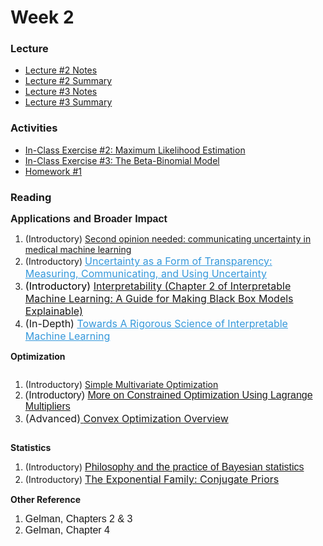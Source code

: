 # Week 2

### Lecture
- [Lecture #2 Notes](./Lectures/lecture_2_notes.ipynb)
- [Lecture #2 Summary](./Summary/lecture_2_summary.ipynb)
- [Lecture #3 Notes](./Lectures/lecture_3_notes.ipynb)
- [Lecture #3 Summary](./Summary/lecture_3_summary.ipynb)

### Activities
- [In-Class Exercise #2: Maximum Likelihood Estimation](https://deepnote.com/project/AM207Fall202102maximumlikelihoodestimation-3QUUCMJJS-KsIo5vmP5Apg)
- [In-Class Exercise #3: The Beta-Binomial Model](https://deepnote.com/project/AM207Fall202103betabinomialmodel-Q8B_KVAsTIGzsGuyrIi42w)
- [Homework #1](./HW/AM207_HW1.ipynb)

### Reading
<p><strong><span style="font-family: sans-serif; font-size: 1rem;">Applications and Broader Impact</span></strong></p>
<ol>
    <li>(Introductory) <a class="inline_disabled" href="https://www.nature.com/articles/s41746-020-00367-3" target="_blank" rel="noopener">Second opinion needed: communicating uncertainty in medical machine learning</a></li>
    <li>(Introductory)&nbsp;<span style="color: #3598db;"><a class="inline_disabled" style="color: #3598db;" href="https://arxiv.org/pdf/2011.07586.pdf" target="_blank" rel="noopener"><span style="font-family: inherit; font-size: 1rem;">Uncertainty as a Form of Transparency: Measuring, Communicating, and Using Uncertainty</span></a></span></li>
    <li><span style="color: #3598db;"><span style="font-family: inherit; font-size: 1rem;"><span style="color: #000000;">(Introductory)</span> <a class="inline_disabled" href="https://christophm.github.io/interpretable-ml-book/interpretability.html" target="_blank" rel="noopener">Interpretability (Chapter 2 of Interpretable Machine Learning: A Guide for Making Black Box Models Explainable)</a></span></span></li>
    <li><span style="color: var(--ic-brand-font-color-dark); font-family: inherit; font-size: 1rem;"><span style="color: var(--ic-brand-font-color-dark); font-family: inherit; font-size: 1rem;">(In-Depth)&nbsp;</span></span><span style="color: #3598db;"><a class="inline_disabled" style="color: #3598db;" href="https://arxiv.org/pdf/1702.08608.pdf" target="_blank" rel="noopener"><span style="font-family: inherit; font-size: 1rem;">Towards A Rigorous Science of Interpretable Machine Learning</span></a></span></li>
</ol>
<p><strong>Optimization</strong></p>
<div class="page" title="Page 1">
    <div class="layoutArea">
        <div class="column">
            <ol>
                <li><span>(Introductory) </span><span><a href="http://www2.econ.iastate.edu/classes/econ500/hallam/documents/Opt_Simple_Multi_000.pdf">Simple Multivariate Optimization</a></span></li>
                <li><span style="font-family: sans-serif; font-size: 1rem;">(Introductory)&nbsp;</span><a class="instructure_file_link instructure_scribd_file inline_disabled" title="Lagrange Multipliers - Iowa State University.pdf" href="https://canvas.harvard.edu/courses/93151/files/12980900?wrap=1" target="_blank" rel="noopener" data-canvas-previewable="false" data-api-endpoint="https://canvas.harvard.edu/api/v1/courses/93151/files/12980900" data-api-returntype="File"><span style="font-family: sans-serif; font-size: 1rem;">More on Constrained Optimization Using Lagrange Multipliers</span></a></li>
                <li><span style="font-family: inherit; font-size: 1rem;">(Advanced)</span><a style="font-family: inherit; font-size: 1rem;" href="http://cs229.stanford.edu/section/cs229-cvxopt.pdf">&nbsp;<span style="font-family: inherit; font-size: 1rem;">Convex Optimization Overview</span></a></li>
            </ol>
        </div>
    </div>
</div>
<p><strong>Statistics</strong></p>
<ol>
    <li>(Introductory) <a href="http://www.stat.columbia.edu/~gelman/research/published/philosophy.pdf"><span style="font-family: sans-serif; font-size: 1rem;">Philosophy and the practice of Bayesian statistics</span></a></li>
    <li>(Introductory)&nbsp;<a href="https://people.eecs.berkeley.edu/~jordan/courses/260-spring10/other-readings/chapter9.pdf"><span style="font-family: inherit; font-size: 1rem;">The Exponential Family: Conjugate Priors</span></a></li>
</ol>
<p><strong>Other Reference</strong></p>
<ol>
    <li><span style="font-family: sans-serif; font-size: 1rem;">Gelman, Chapters 2 &amp; 3</span></li>
    <li><span style="font-family: sans-serif; font-size: 1rem;">Gelman, Chapter 4</span></li>
</ol>
